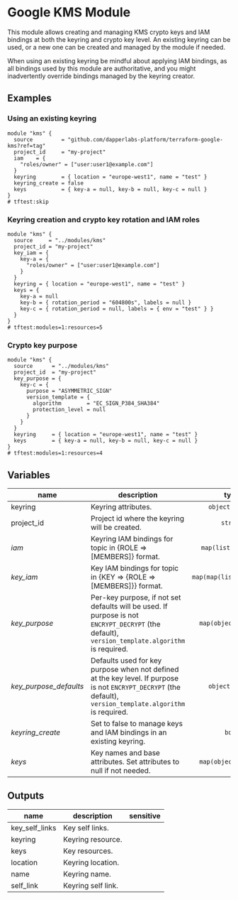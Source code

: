 # Google KMS Module

This module allows creating and managing KMS crypto keys and IAM bindings at both the keyring and crypto key level. An existing keyring can be used, or a new one can be created and managed by the module if needed.

When using an existing keyring be mindful about applying IAM bindings, as all bindings used by this module are authoritative, and you might inadvertently override bindings managed by the keyring creator.

## Examples

### Using an existing keyring

```hcl
module "kms" {
  source         = "github.com/dapperlabs-platform/terraform-google-kms?ref=tag"
  project_id     = "my-project"
  iam    = {
    "roles/owner" = ["user:user1@example.com"]
  }
  keyring        = { location = "europe-west1", name = "test" }
  keyring_create = false
  keys           = { key-a = null, key-b = null, key-c = null }
}
# tftest:skip
```

### Keyring creation and crypto key rotation and IAM roles

```hcl
module "kms" {
  source     = "../modules/kms"
  project_id = "my-project"
  key_iam = {
    key-a = {
      "roles/owner" = ["user:user1@example.com"]
    }
  }
  keyring = { location = "europe-west1", name = "test" }
  keys = {
    key-a = null
    key-b = { rotation_period = "604800s", labels = null }
    key-c = { rotation_period = null, labels = { env = "test" } }
  }
}
# tftest:modules=1:resources=5
```

### Crypto key purpose

```hcl
module "kms" {
  source      = "../modules/kms"
  project_id  = "my-project"
  key_purpose = {
    key-c = {
      purpose = "ASYMMETRIC_SIGN"
      version_template = {
        algorithm        = "EC_SIGN_P384_SHA384"
        protection_level = null
      }
    }
  }
  keyring     = { location = "europe-west1", name = "test" }
  keys        = { key-a = null, key-b = null, key-c = null }
}
# tftest:modules=1:resources=4
```

<!-- BEGIN TFDOC -->

## Variables

| name                   | description                                                                                                                                                   |                                                                                                                       type                                                                                                                       | required |                                                  default                                                   |
| ---------------------- | ------------------------------------------------------------------------------------------------------------------------------------------------------------- | :----------------------------------------------------------------------------------------------------------------------------------------------------------------------------------------------------------------------------------------------: | :------: | :--------------------------------------------------------------------------------------------------------: |
| keyring                | Keyring attributes.                                                                                                                                           |                                                             <code title="object&#40;&#123;&#10;location &#61; string&#10;name     &#61; string&#10;&#125;&#41;">object({...})</code>                                                             |    ✓     |                                                                                                            |
| project_id             | Project id where the keyring will be created.                                                                                                                 |                                                                                                           <code title="">string</code>                                                                                                           |    ✓     |                                                                                                            |
| _iam_                  | Keyring IAM bindings for topic in {ROLE => [MEMBERS]} format.                                                                                                 |                                                                                     <code title="map&#40;list&#40;string&#41;&#41;">map(list(string))</code>                                                                                     |          |                                          <code title="">{}</code>                                          |
| _key_iam_              | Key IAM bindings for topic in {KEY => {ROLE => [MEMBERS]}} format.                                                                                            |                                                                            <code title="map&#40;map&#40;list&#40;string&#41;&#41;&#41;">map(map(list(string)))</code>                                                                            |          |                                          <code title="">{}</code>                                          |
| _key_purpose_          | Per-key purpose, if not set defaults will be used. If purpose is not `ENCRYPT_DECRYPT` (the default), `version_template.algorithm` is required.               | <code title="map&#40;object&#40;&#123;&#10;purpose &#61; string&#10;version_template &#61; object&#40;&#123;&#10;algorithm        &#61; string&#10;protection_level &#61; string&#10;&#125;&#41;&#10;&#125;&#41;&#41;">map(object({...}))</code> |          |                                          <code title="">{}</code>                                          |
| _key_purpose_defaults_ | Defaults used for key purpose when not defined at the key level. If purpose is not `ENCRYPT_DECRYPT` (the default), `version_template.algorithm` is required. |          <code title="object&#40;&#123;&#10;purpose &#61; string&#10;version_template &#61; object&#40;&#123;&#10;algorithm        &#61; string&#10;protection_level &#61; string&#10;&#125;&#41;&#10;&#125;&#41;">object({...})</code>          |          | <code title="&#123;&#10;purpose          &#61; null&#10;version_template &#61; null&#10;&#125;">...</code> |
| _keyring_create_       | Set to false to manage keys and IAM bindings in an existing keyring.                                                                                          |                                                                                                            <code title="">bool</code>                                                                                                            |          |                                         <code title="">true</code>                                         |
| _keys_                 | Key names and base attributes. Set attributes to null if not needed.                                                                                          |                                      <code title="map&#40;object&#40;&#123;&#10;rotation_period &#61; string&#10;labels          &#61; map&#40;string&#41;&#10;&#125;&#41;&#41;">map(object({...}))</code>                                       |          |                                          <code title="">{}</code>                                          |

## Outputs

| name           | description        | sensitive |
| -------------- | ------------------ | :-------: |
| key_self_links | Key self links.    |           |
| keyring        | Keyring resource.  |           |
| keys           | Key resources.     |           |
| location       | Keyring location.  |           |
| name           | Keyring name.      |           |
| self_link      | Keyring self link. |           |

<!-- END TFDOC -->
